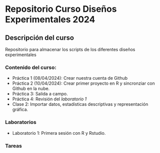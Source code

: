 # Repositorio Curso Diseños Experimentales 2024

##  Descripción del curso
Repositorio para almacenar los scripts de los diferentes diseños experimentales

### Contenido del curso:

+ Práctica 1 (08/04/2024): Crear nuestra cuenta de Github
+ Práctica 2 (10/04/2024): Crear primer proyecto en R y sincronziar con Github en la nube.
+ Práctica 3: Salida a campo.
+ Práctica 4: Revisión del *laboratorio 1*
+ Clase 2: Importar datos, estadísticas descriptivas y representación gráfica.


### Laboratorios

+ Laboratorio 1: Primera sesión con R y Rstudio.

### Tareas
